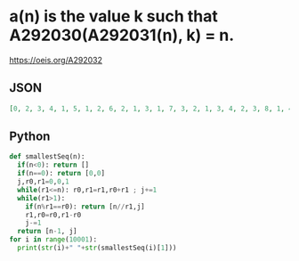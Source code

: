 # a\(n\) is the value k such that A292030\(A292031\(n\), k\) \= n\.
https://oeis.org/A292032
## JSON
```JSON
[0, 2, 3, 4, 1, 5, 1, 2, 6, 2, 1, 3, 1, 7, 3, 2, 1, 3, 4, 2, 3, 8, 1, 4, 1, 2, 3, 2, 4, 5, 1, 2, 3, 4, 9, 3, 1, 5, 4, 2, 1, 3, 1, 4, 3, 5, 1, 6, 4, 2, 3, 2, 1, 5, 1, 10, 3, 2, 4, 3, 6, 5, 3, 4, 1, 3, 1, 2, 4, 5, 1, 3, 1, 6, 3, 2, 7, 5, 4, 2, 3, 2, 1, 4, 1, 5, 6, 2, 4, 11]
```
## Python
```Python
def smallestSeq(n):
  if(n<0): return []
  if(n==0): return [0,0]
  j,r0,r1=0,0,1
  while(r1<=n): r0,r1=r1,r0+r1 ; j+=1
  while(r1>1):
    if(n%r1==r0): return [n//r1,j]
    r1,r0=r0,r1-r0
    j-=1
  return [n-1, j]
for i in range(10001):
  print(str(i)+" "+str(smallestSeq(i)[1]))
```
